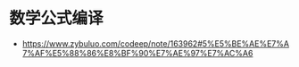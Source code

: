 # 数学公式编译
* https://www.zybuluo.com/codeep/note/163962#5%E5%BE%AE%E7%A7%AF%E5%88%86%E8%BF%90%E7%AE%97%E7%AC%A6